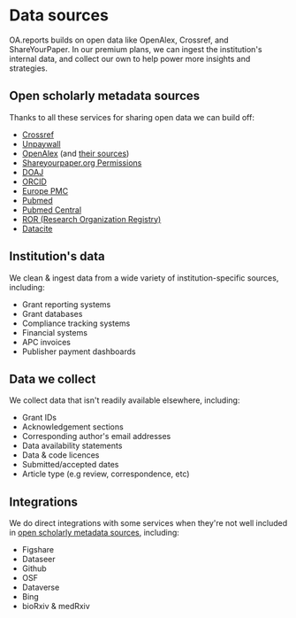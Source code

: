 # Data sources

OA.reports builds on open data like OpenAlex, Crossref, and ShareYourPaper. In our premium plans, we can ingest the institution's internal data, and collect our own to help power more insights and strategies.

## Open scholarly metadata sources

Thanks to all these services for sharing open data we can build off:

* [Crossref](https://crossref.org/)
* [Unpaywall](https://unpaywall.org/)
* [OpenAlex](https://openalex.org) (and [their sources](https://docs.openalex.org/about-the-data-1))
* [Shareyourpaper.org Permissions](https://shareyourpaper.org/permissions)
* [DOAJ](https://doaj.org/)
* [ORCID](https://orcid.org/)
* [Europe PMC](https://europepmc.org/)
* [Pubmed](https://www.ncbi.nlm.nih.gov/pmc/)
* [Pubmed Central](https://pubmed.ncbi.nlm.nih.gov/)
* [ROR (Research Organization Registry)](https://ror.org/)
* [Datacite](https://datacite.org/)

## Institution's data

We clean & ingest data from a wide variety of institution-specific sources, including:

* Grant reporting systems
* Grant databases
* Compliance tracking systems
* Financial systems
* APC invoices
* Publisher payment dashboards

## Data we collect

We collect data that isn't readily available elsewhere, including:

* Grant IDs
* Acknowledgement sections
* Corresponding author's email addresses
* Data availability statements
* Data & code licences
* Submitted/accepted dates
* Article type (e.g review, correspondence, etc)

## Integrations

We do direct integrations with some services when they're not well included in [open scholarly metadata sources](sources.md#open-scholarly-metadata-sources), including:

* Figshare
* Dataseer
* Github
* OSF
* Dataverse
* Bing
* bioRxiv & medRxiv
